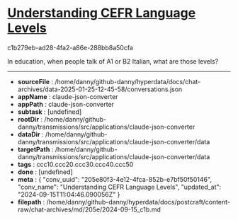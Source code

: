 # [Understanding CEFR Language Levels](https://claude.ai/chat/205e80f3-4e12-4fca-852b-e7bf50f50146)

c1b279eb-ad28-4fa2-a86e-288bb8a50cfa

In education, when people talk of A1 or B2 Italian, what are those levels?

---

* **sourceFile** : /home/danny/github-danny/hyperdata/docs/chat-archives/data-2025-01-25-12-45-58/conversations.json
* **appName** : claude-json-converter
* **appPath** : claude-json-converter
* **subtask** : [undefined]
* **rootDir** : /home/danny/github-danny/transmissions/src/applications/claude-json-converter
* **dataDir** : /home/danny/github-danny/transmissions/src/applications/claude-json-converter/data
* **targetPath** : /home/danny/github-danny/transmissions/src/applications/claude-json-converter/data
* **tags** : ccc10.ccc20.ccc30.ccc40.ccc50
* **done** : [undefined]
* **meta** : {
  "conv_uuid": "205e80f3-4e12-4fca-852b-e7bf50f50146",
  "conv_name": "Understanding CEFR Language Levels",
  "updated_at": "2024-09-15T11:04:46.090056Z"
}
* **filepath** : /home/danny/github-danny/hyperdata/docs/postcraft/content-raw/chat-archives/md/205e/2024-09-15_c1b.md